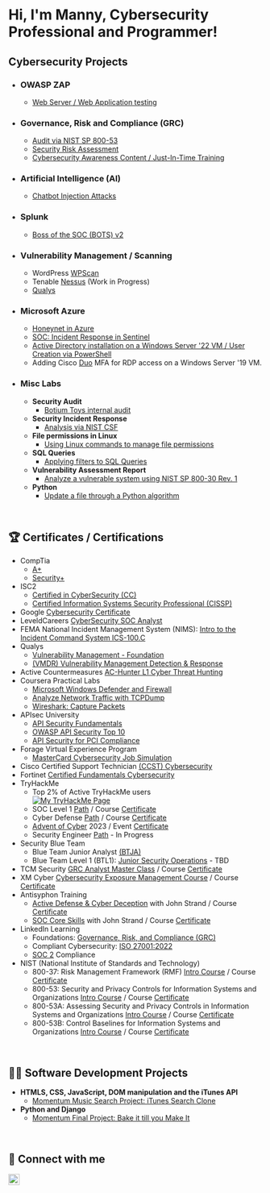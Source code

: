 # Hi, I'm Manny, Cybersecurity Professional and Programmer!

## Cybersecurity Projects

- ### OWASP ZAP
  - [Web Server / Web Application testing](https://github.com/Manny-D/OWASP-ZAP)
- ### Governance, Risk and Compliance (GRC)
  - [Audit via NIST SP 800-53](https://github.com/Manny-D/Audit-Lab/)
  - [Security Risk Assessment](https://github.com/Manny-D/Security-Risk-Assessment/)
  - [Cybersecurity Awareness Content / Just-In-Time Training](https://github.com/Manny-D/Awareness-Content/)
- ### Artificial Intelligence (AI)
  - [Chatbot Injection Attacks](https://github.com/Manny-D/AI-Chatbot-Injection-Attack)  
- ### Splunk
  - [Boss of the SOC (BOTS) v2](https://github.com/Manny-D/Splunk)
- ### Vulnerability Management / Scanning
  - WordPress [WPScan](https://github.com/Manny-D/WPScan)
  - Tenable [Nessus](https://github.com/Manny-D/Nessus) (Work in Progress)
  - [Qualys](https://github.com/Manny-D/Qualys/)
- ### Microsoft Azure
  - [Honeynet in Azure](https://github.com/Manny-D/Azure-Honeynet-SOC)
  - [SOC: Incident Response in Sentinel](https://github.com/Manny-D/Incident-Response)
  - [Active Directory installation on a Windows Server '22 VM / User Creation via PowerShell](https://github.com/Manny-D/Azure-Active-Directory)
  - Adding Cisco [Duo](https://github.com/Manny-D/Cisco-Duo-MFA-for-RDP) MFA for RDP access on a Windows Server '19 VM.  
- ### Misc Labs
  - <b>Security Audit</b>
    - [Botium Toys internal audit](https://github.com/Manny-D/CySec-Security-Audit/)
  - <b>Security Incident Response</b>
    - [Analysis via NIST CSF](https://github.com/Manny-D/CySec-NIST-CSF-Security-Incident-Response/)
  - <b>File permissions in Linux</b>
    - [Using Linux commands to manage file permissions](https://github.com/Manny-D/CySec-File-Permissions-in-Linux/)
  - <b>SQL Queries</b>
    - [Applying filters to SQL Queries](https://github.com/Manny-D/CySec-SQL/)
  - <b>Vulnerability Assessment Report</b>
    - [Analyze a vulnerable system using NIST SP 800-30 Rev. 1](https://github.com/Manny-D/CySec-Vulnerability-Assessment-Report/)
  - <b>Python</b>
    - [Update a file through a Python algorithm](https://github.com/Manny-D/CySec-Update-a-file-Python-algorithm/)

</br>

<h2>🏆 Certificates / Certifications</h2>

- CompTia
  - [A+](https://www.credly.com/badges/f73acb54-e420-413d-a6e1-f018b87b906b/public_url)
  - [Security+](https://www.credly.com/badges/9647d3c8-1e98-4bf8-bf31-3404c1d75f0a/public_url)
- ISC2
  - [Certified in CyberSecurity (CC)](https://www.credly.com/badges/0aae7f45-6285-4752-8bff-55c16fa0df00/public_url)
  - [Certified Information Systems Security Professional (CISSP)](https://www.credly.com/badges/6432bdc0-8121-41d1-9e44-3b6cfdb78f0e/public_url)
- Google [Cybersecurity Certificate](https://www.coursera.org/account/accomplishments/professional-cert/3RJN9EWHN2D5)
- LeveldCareers [CyberSecurity SOC Analyst](https://github.com/Manny-D/Manny-D/assets/99146530/9c7ebc40-e133-4c4e-bc95-b0da558e48fa)
- FEMA National Incident Management System (NIMS): [Intro to the Incident Command System ICS-100.C](https://github.com/Manny-D/Manny-D/assets/99146530/51ca27e8-f9ca-4067-8f1f-226fa3bd3f06)
- Qualys
  - [Vulnerability Management - Foundation](https://github.com/Manny-D/Manny-D/assets/99146530/f278d522-e794-46ca-8576-6bd00c52dd43)
  - [(VMDR) Vulnerability Management Detection & Response](https://github.com/Manny-D/Manny-D/assets/99146530/b3cf4322-f130-4b54-b8f2-02e0cb8110c2)
- Active Countermeasures [AC-Hunter L1 Cyber Threat Hunting](https://github.com/Manny-D/Manny-D/assets/99146530/da924a52-445d-4a47-b08c-cb4fa0349e8d)
- Coursera Practical Labs
  - [Microsoft Windows Defender and Firewall](https://www.coursera.org/account/accomplishments/verify/L42PK2KDWSMH)
  - [Analyze Network Traffic with TCPDump](https://www.coursera.org/account/accomplishments/verify/22RRHBA8UECN)
  - [Wireshark: Capture Packets](https://www.coursera.org/account/accomplishments/verify/HVBXHSSX7FPZ)
- APIsec University
  - [API Security Fundamentals](https://www.credly.com/badges/4f93b8a0-83a0-42eb-8ffd-85101e5cd04e/public_url)
  - [OWASP API Security Top 10](https://www.credly.com/badges/93a253b4-cdff-4052-aec0-ef8ffdf7cd65/public_url)
  - [API Security for PCI Compliance](https://www.credly.com/badges/8d2f9051-389e-4c8e-b8cc-beadfd302e75/public_url)
- Forage Virtual Experience Program
  - [MasterCard Cybersecurity Job Simulation](https://github.com/Manny-D/Manny-D/assets/99146530/fdc3c964-2e93-4272-96a8-3822427119f5)
- Cisco Certified Support Technician [(CCST) Cybersecurity](https://www.credly.com/badges/619b0cd0-bb6f-46b5-9376-9bebda2f32aa/public_url)
- Fortinet [Certified Fundamentals Cybersecurity](https://www.credly.com/badges/f616d73f-3c25-4b1a-92fe-74218be49fbf/public_url)
- TryHackMe
  - Top 2% of Active TryHackMe users <br> [<img src="https://tryhackme-badges.s3.amazonaws.com/MannyD.png" alt="My TryHackMe Page">](https://tryhackme.com/p/MannyD)
  - SOC Level 1 [Path](https://tryhackme.com/path/outline/soclevel1) / Course [Certificate](https://github.com/Manny-D/Manny-D/assets/99146530/ba25d8f6-5c91-4ccf-a37a-9e56647152c0)
  - Cyber Defense [Path](https://tryhackme.com/path/outline/blueteam) / Course [Certificate](https://github.com/Manny-D/Manny-D/assets/99146530/9a3e7985-0971-4d94-b762-ba7c18b70fdf) 
  - [Advent of Cyber](https://tryhackme.com/room/adventofcyber2023) 2023 / Event [Certificate](https://github.com/Manny-D/Manny-D/assets/99146530/fb174da8-57ba-4760-81ba-fa8d2d24a914)
  - Security Engineer [Path](https://tryhackme.com/path/outline/security-engineer-training) - In Progress  <br>
- Security Blue Team
  - Blue Team Junior Analyst [(BTJA)](https://github.com/Manny-D/Manny-D/assets/99146530/88da6156-554c-4b43-b158-b3265459cc0b)
  - Blue Team Level 1 (BTL1): [Junior Security Operations](https://www.securityblue.team/why-btl1) - TBD
- TCM Security [GRC Analyst Master Class](https://academy.tcm-sec.com/p/grc) / Course [Certificate](https://github.com/Manny-D/Manny-D/assets/99146530/eea8a52e-8df8-4744-889a-1263d8475adb)
- XM Cyber [Cybersecurity Exposure Management Course](https://xmcyber.com/exposure-management-course/) / Course [Certificate](https://github.com/Manny-D/Manny-D/assets/99146530/50dd1598-5b01-4bce-8153-24039cde5140)
- Antisyphon Training
  - [Active Defense & Cyber Deception](https://www.antisyphontraining.com/live-courses-catalog/active-defense-cyber-deception-w-john-strand/) with John Strand / Course [Certificate](https://github.com/Manny-D/Manny-D/assets/99146530/08a3960e-5e7e-4f84-a872-84d15858b27d) 
  - [SOC Core Skills](https://www.antisyphontraining.com/live-courses-catalog/soc-core-skills-w-john-strand/) with John Strand / Course [Certificate](https://github.com/Manny-D/Manny-D/assets/99146530/a3d3e4cd-fed4-428a-9419-a47087f26049)
- LinkedIn Learning
  - Foundations: [Governance, Risk, and Compliance (GRC)](https://github.com/Manny-D/Manny-D/assets/99146530/28725c19-19d6-435f-b23a-e7f649ce70c5)
  - Compliant Cybersecurity: [ISO 27001:2022](https://github.com/Manny-D/Manny-D/assets/99146530/b828c3f3-11c9-464c-be07-75ae2b734ba8)
  - [SOC 2](https://github.com/Manny-D/Manny-D/assets/99146530/d87ebff9-77d8-45b8-bdfc-0f33c7a372a2) Compliance
- NIST (National Institute of Standards and Technology)
  - 800-37: Risk Management Framework (RMF) [Intro Course](https://csrc.nist.gov/CSRC/media/Projects/risk-management/images-media/rmf-training/intro-course-v2_0/index.html) / Course [Certificate](https://github.com/Manny-D/Manny-D/assets/99146530/362be9a0-0391-41c9-99e0-79313f0fc60d)
  - 800-53: Security and Privacy Controls for Information Systems and Organizations [Intro Course](https://csrc.nist.gov/csrc/media/Projects/risk-management/images-media/rmf-training/53-intro-course-v1/index.html) / Course [Certificate](https://github.com/Manny-D/Manny-D/assets/99146530/3ffb72d3-0c05-4d24-b95e-c8f8eced04ca)
  - 800-53A: Assessing Security and Privacy Controls in Information Systems and Organizations [Intro Course](https://csrc.nist.gov/csrc/media/Projects/risk-management/images-media/rmf-training/53A-intro-course-v1/index.html) / Course [Certificate](https://github.com/Manny-D/Manny-D/assets/99146530/6d99d89a-73b0-4a49-983a-7ae723ee99d5)
  - 800-53B: Control Baselines for Information Systems and Organizations [Intro Course](https://csrc.nist.gov/csrc/media/Projects/risk-management/images-media/rmf-training/53B-intro-course-v1/index.html) / Course [Certificate](https://github.com/Manny-D/Manny-D/assets/99146530/79ebe725-b59d-4a5b-9735-e483e19e8308)


</br>


<h2>👨‍💻 Software Development Projects</h2>

- <b>HTMLS, CSS, JavaScript, DOM manipulation and the iTunes API</b>
  - [Momentum Music Search Project: iTunes Search Clone](https://github.com/Manny-D/Momentum-itunes-plus)
- <b>Python and Django</b>
  - [Momentum Final Project: Bake it till you Make It](https://github.com/Manny-D/Momentum-Final-Project)

</br>


<h2> 🤳 Connect with me</h2>

[<img align="left" alt="emmanueldador | LinkedIn" width="22px" src="https://cdn.jsdelivr.net/npm/simple-icons@v3/icons/linkedin.svg" />][linkedin]

[linkedin]: https://www.linkedin.com/in/emmanuel-dador/

<!--
**joshmadakor1/joshmadakor1** is a ✨ _special_ ✨ repository because its `README.md` (this file) appears on your GitHub profile.

Here are some ideas to get you started:

- 🔭 I’m currently working on ...
- 🌱 I’m currently learning ...
- 👯 I’m looking to collaborate on ...
- 🤔 I’m looking for help with ...
- 💬 Ask me about ...
- 📫 How to reach me: ...
- 😄 Pronouns: ...
- ⚡ Fun fact: ...
-->
